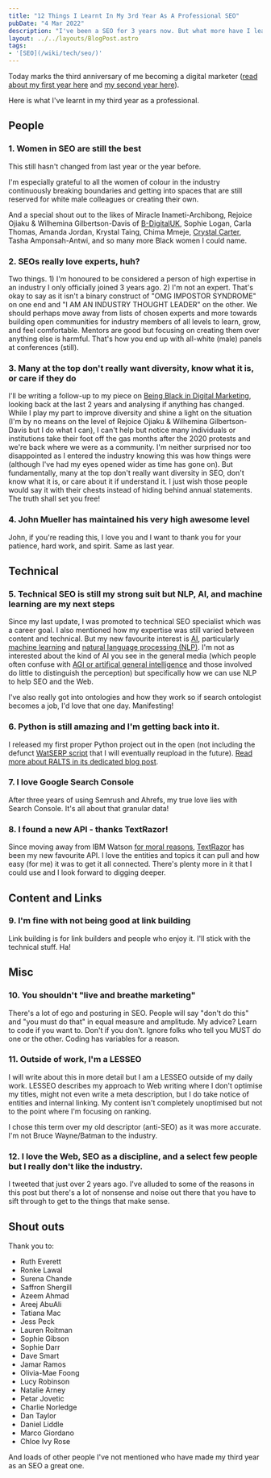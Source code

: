 ```yaml
---
title: "12 Things I Learnt In My 3rd Year As A Professional SEO"
pubDate: "4 Mar 2022"
description: "I've been a SEO for 3 years now. But what more have I learnt? I wrote a list of 12 things I've picked up over that period."
layout: ../../layouts/BlogPost.astro
tags:
- '[SEO](/wiki/tech/seo/)'
---
```


Today marks the third anniversary of me becoming a digital marketer ([read about my first year here](/posts/first-year-professional-seo/) and [my second year here](/posts/second-year-professional-seo/)).

Here is what I've learnt in my third year as a professional.

## People

### 1. Women in SEO are still the best

This still hasn't changed from last year or the year before.

I'm especially grateful to all the women of colour in the industry continuously breaking boundaries and getting into spaces that are still reserved for white male colleagues or creating their own.

And a special shout out to the likes of Miracle Inameti-Archibong, Rejoice Ojiaku & Wilhemina Gilbertson-Davis of [B-DigitalUK](https://twitter.com/bdigital_uk), Sophie Logan, Carla Thomas, Amanda Jordan, Krystal Taing, Chima Mmeje, [Crystal Carter](https://www.crystalcarterseo.com/), Tasha Amponsah-Antwi, and so many more Black women I could name.

### 2. SEOs really love experts, huh?

Two things. 1) I'm honoured to be considered a person of high expertise in an industry I only officially joined 3 years ago. 2) I'm not an expert. That's okay to say as it isn't a binary construct of "OMG IMPOSTOR SYNDROME" on one end and "I AM AN INDUSTRY THOUGHT LEADER" on the other. We should perhaps move away from lists of chosen experts and more towards building open communities for industry members of all levels to learn, grow, and feel comfortable. Mentors are good but focusing on creating them over anything else is harmful. That's how you end up with all-white (male) panels at conferences (still).

### 3. Many at the top don't really want diversity, know what it is, or care if they do

I'll be writing a follow-up to my piece on [Being Black in Digital Marketing](https://www.adzooma.com/blog/being-black-in-digital-marketing/), looking back at the last 2 years and analysing if anything has changed. While I play my part to improve diversity and shine a light on the situation (I'm by no means on the level of Rejoice Ojiaku & Wilhemina Gilbertson-Davis but I do what I can), I can't help but notice many individuals or institutions take their foot off the gas months after the 2020 protests and we're back where we were as a community. I'm neither surprised nor too disappointed as I entered the industry knowing this was how things were (although I've had my eyes opened wider as time has gone on). But fundamentally, many at the top don't really want diversity in SEO, don't know what it is, or care about it if understand it. I just wish those people would say it with their chests instead of hiding behind annual statements. The truth shall set you free!

### 4. John Mueller has maintained his very high awesome level

John, if you're reading this, I love you and I want to thank you for your patience, hard work, and spirit. Same as last year.

## Technical

### 5. Technical SEO is still my strong suit but NLP, AI, and machine learning are my next steps

Since my last update, I was promoted to technical SEO specialist which was a career goal. I also mentioned how my expertise was still varied between content and technical. But my new favourite interest is [AI](https://logicface.co.uk/category/tech/ai/), particularly [machine learning](https://logicface.co.uk/tag/machine-learning/) and [natural language processing (NLP)](https://logicface.co.uk/tag/nlp/). I'm not as interested about the kind of AI you see in the general media (which people often confuse with [AGI or artifical general intelligence](https://en.wikipedia.org/wiki/Artificial_general_intelligence) and those involved do little to distinguish the perception) but specifically how we can use NLP to help SEO and the Web.

I've also really got into ontologies and how they work so if search ontologist becomes a job, I'd love that one day. Manifesting!

### 6. Python is still amazing and I'm getting back into it.

I released my first proper Python project out in the open (not including the defunct [WatSERP script](https://www.semrush.com/blog/python-content-briefs-seo/) that I will eventually reupload in the future). [Read more about RALTS in its dedicated blog post](/posts/introducing-ralts/).

### 7. I love Google Search Console

After three years of using Semrush and Ahrefs, my true love lies with Search Console. It's all about that granular data!

### 8. I found a new API - thanks TextRazor!

Since moving away from IBM Watson [for moral reasons](https://en.wikipedia.org/wiki/History_of_IBM#1939%E2%80%931945:_World_War_II), [TextRazor](https://www.textrazor.com/) has been my new favourite API. I love the entities and topics it can pull and how easy (for me) it was to get it all connected. There's plenty more in it that I could use and I look forward to digging deeper.

## Content and Links

### 9. I'm fine with not being good at link building

Link building is for link builders and people who enjoy it. I'll stick with the technical stuff. Ha!

## Misc

### 10. You shouldn't "live and breathe marketing"

There's a lot of ego and posturing in SEO. People will say "don't do this" and "you must do that" in equal measure and amplitude. My advice? Learn to code if you want to. Don't if you don't. Ignore folks who tell you MUST do one or the other. Coding has variables for a reason.

### 11. Outside of work, I'm a LESSEO

I will write about this in more detail but I am a LESSEO outside of my daily work. LESSEO describes my approach to Web writing where I don't optimise my titles, might not even write a meta description, but I do take notice of entities and internal linking. My content isn't completely unoptimised but not to the point where I'm focusing on ranking.

I chose this term over my old descriptor (anti-SEO) as it was more accurate. I'm not Bruce Wayne/Batman to the industry.

### 12. I love the Web, SEO as a discipline, and a select few people but I really don't like the industry.

I tweeted that just over 2 years ago. I've alluded to some of the reasons in this post but there's a lot of nonsense and noise out there that you have to sift through to get to the things that make sense. 

## Shout outs

Thank you to:

- Ruth Everett
- Ronke Lawal
- Surena Chande
- Saffron Shergill
- Azeem Ahmad
- Areej AbuAli
- Tatiana Mac
- Jess Peck
- Lauren Roitman
- Sophie Gibson
- Sophie Darr
- Dave Smart
- Jamar Ramos
- Olivia-Mae Foong
- Lucy Robinson
- Natalie Arney
- Petar Jovetic
- Charlie Norledge
- Dan Taylor
- Daniel Liddle
- Marco Giordano
- Chloe Ivy Rose 

And loads of other people I've not mentioned who have made my third year as an SEO a great one.
